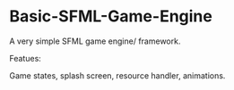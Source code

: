 # Basic-SFML-Game-Engine
A very simple SFML game engine/ framework.

Featues:

Game states, 
splash screen, 
resource handler,
animations.
